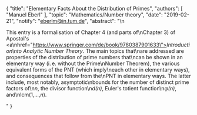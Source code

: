 {
    "title": "Elementary Facts About the Distribution of Primes",
    "authors": [
        "Manuel Eberl"
    ],
    "topic": "Mathematics/Number theory",
    "date": "2019-02-21",
    "notify": "eberlm@in.tum.de",
    "abstract": "\n<p>This entry is a formalisation of Chapter 4 (and parts of\nChapter 3) of Apostol's <a\nhref=\"https://www.springer.com/de/book/9780387901633\"><em>Introduction\nto Analytic Number Theory</em></a>. The main topics that\nare addressed are properties of the distribution of prime numbers that\ncan be shown in an elementary way (i.&thinsp;e. without the Prime\nNumber Theorem), the various equivalent forms of the PNT (which imply\neach other in elementary ways), and consequences that follow from the\nPNT in elementary ways. The latter include, most notably, asymptotic\nbounds for the number of distinct prime factors of\n<em>n</em>, the divisor function\n<em>d(n)</em>, Euler's totient function\n<em>&phi;(n)</em>, and\nlcm(1,&hellip;,<em>n</em>).</p>"
}